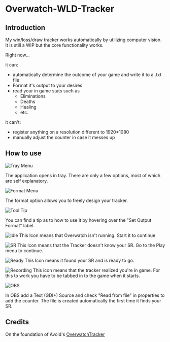 # Overwatch-WLD-Tracker

## Introduction

My win/loss/draw tracker works automatically by utilizing computer vision. It is still a WIP but the core functionality works.

Right now... 

it can:

* automatically determine the outcome of your game and write it to a .txt file
* Format it's output to your desires
* read your in game stats such as
	* Eliminations
	* Deaths
	* Healing
	* etc.

it can't:
* register anything on a resolution different to 1920*1080
* manually adjust the counter in case it messes up

## How to use

![Tray Menu](https://i.imgur.com/GemFCdy.png)

The application opens in tray. There are only a few options, most of which are self explanatory.

![Format Menu](https://i.imgur.com/vubUVP6.png)

The format option allows you to freely design your tracker.

![Tool Tip](https://i.imgur.com/yqKpjjo.png)

You can find a tip as to how to use it by hovering over the "Set Output Format" label.

![Idle](https://i.imgur.com/MTMWhy5.png)
This Icon means that Overwatch isn't running. Start it to continue

![SR](https://i.imgur.com/BLeP1MU.png)
This Icon means that the Tracker doesn't know your SR. Go to the Play menu to continue.

![Ready](https://i.imgur.com/ASFvzR1.png)
This Icon means it found your SR and is ready to go.

![Recording](https://i.imgur.com/FhSFRbT.png)
This icon means that the tracker realized you're in game. For this to work you have to be tabbed in to the game when it starts.

![OBS](https://i.imgur.com/v6uLEaw.png)

In OBS add a Text (GDI+) Source and check "Read from file" in properties to add the counter. The file is created automatically the first time it finds your SR.

## Credits

On the foundation of Avoid's [OverwatchTracker](https://github.com/MartinNielsenDev/OverwatchTracker)

